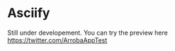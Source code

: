 # Asciify
 Still under developement.
 You can try the preview here https://twitter.com/ArrobaAppTest
